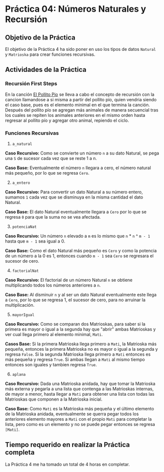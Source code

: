 # Práctica 04: Números Naturales y Recursión

## Objetivo de la Práctica

El objetivo de la Práctica 4 ha sido poner en uso los tipos de datos `Natural` y `Matrioska` para crear funciones recursivas.

## Actividades de la Práctica

### Recursión First Steps

En la canción [El Pollito Pio](https://www.youtube.com/watch?v=dhsy6epaJGs) se lleva a cabo el concepto de recursión con la cancion llamandose a si misma a partir del pollito pío, quien vendria siendo el caso base, pues es el elemento minimal en el que termina la canción. Después del pollito pío se agregan más animales de manera secuencial tras los cuales se repiten los animales anteriores en el mismo orden hasta regresar al pollito pío y agregar otro animal, repiendo el ciclo.

### Funciones Recursivas

1. `a_natural`

**Caso Recursivo:** Como se convierte un número `n` a su dato Natural, se pega una `S` de sucesor cada vez que se reste 1 a n.

**Caso Base:** Eventualmente el número `n` llegara a cero, el número natural más pequeño, por lo que se regresa `Cero`.

2. `a_entero`

**Caso Recursivo:** Para convertir un dato Natural a su número entero, sumamos `1` cada vez que se disminuya en la misma cantidad el dato Natural.

**Caso Base:** El dato Natural eventualmente llegara a `Cero` por lo que se regresa `0` para que la suma no se vea afectada.

3. `potenciaNat`

**Caso Recursivo:** Un número `n` elevado a `m` es lo mismo que `n` * `n` ^ `m - 1` hasta que `m - 1` sea igual a 0.

**Caso Base:** Como el dato Natural más pequeño es `Cero` y como la potencia de un número a la 0 es 1, entonces cuando `m - 1` sea `Cero` se regresara el sucesor de cero.

4. `factorialNat`

**Caso Recursivo:** El factorial de un número Natural `n` se obtiene multiplicando todos los números anteriores a `n`.

**Caso Base:** Al disminuir `n` y al ser un dato Natural eventualmente este llega a `Cero`, por lo que se regresa 1, el sucesor de cero, para no arruinar la multiplicación.

5. `mayorIgual`

**Caso Recursivo:** Como se comparan dos Matrioskas, para saber si la primera es mayor o igual a la segunda hay que "abrir" ambas Matrioskas y ver cual llega primero al elemento minimal, `Mati`.

**Casos Base:** Si la primera Matrioska llega primero a `Mati`, la Matrioska más pequeña, entonces la primera Matrioska no es mayor o igual a la segunda y regresa `False`. Si la segunda Matrioska llega primero a `Mati` entonces es más pequeña y regresa `True`. Si ambas llegan a `Mati` al mismo tiempo entonces son iguales y tambien regresa `True`.

6. `aplana`

**Caso Recursivo:** Dada una Matrioska anidada, hay que tomar la Matrioska más externa y pegarla a una lista que contenga a las Matrioskas internas, de mayor a menor, hasta llegar a `Mati` para obtener una lista con todas las Matrioskas que componen a la Matrioska inicial.

**Caso Base:** Como `Mati` es la Matrioska más pequeña y el último elemento de la Matrioska anidada, eventualmente se querra pegar todos los anteriores elemento mayores a `Mati` con el propio `Mati` para completar la lista, pero como es un elemento y no se puede pegar entonces se regresa `[Mati]`.

## Tiempo requerido en realizar la Práctica completa

La Práctica 4 me ha tomado un total de 4 horas en completar.
